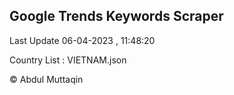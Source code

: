 

## Google Trends Keywords Scraper 
 
Last Update 06-04-2023 , 11:48:20

Country List :
VIETNAM.json



© Abdul Muttaqin 
